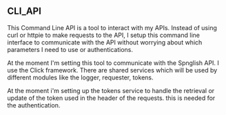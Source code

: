 CLI_API
------------------------------------

This Command Line API is a tool to interact with my APIs. Instead of using curl or httpie to make requests to the API, I setup this command line interface to
communicate with the API without worrying about which parameters I need to use or authentications.

At the moment I'm setting this tool to communicate with the Spnglish API. I use the Click framework.
There are shared services which will be used by different modules like the logger, requester, tokens.

At the moment i'm setting up the tokens service to handle the retrieval or update of the token used in the header of the requests. this is needed for the authentication.


